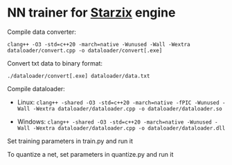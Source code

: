# NN trainer for [Starzix](https://github.com/zzzzz151/Starzix) engine

Compile data converter:

```clang++ -O3 -std=c++20 -march=native -Wunused -Wall -Wextra dataloader/convert.cpp -o dataloader/convert[.exe]```

Convert txt data to binary format:

```./dataloader/convert[.exe] dataloader/data.txt```

Compile dataloader:

- Linux: ```clang++ -shared -O3 -std=c++20 -march=native -fPIC -Wunused -Wall -Wextra dataloader/dataloader.cpp -o dataloader/dataloader.so```

- Windows: ```clang++ -shared -O3 -std=c++20 -march=native -Wunused -Wall -Wextra dataloader/dataloader.cpp -o dataloader/dataloader.dll```

Set training parameters in train.py and run it

To quantize a net, set parameters in quantize.py and run it

